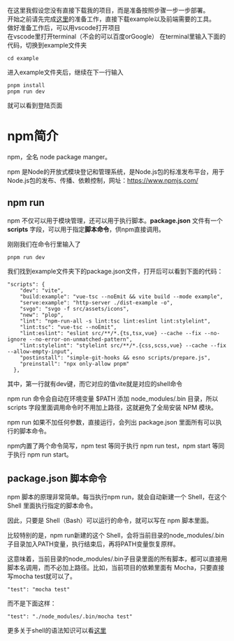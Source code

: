 在这里我假设您没有直接下载我的项目，而是准备按照步骤一步一步部署。  
开始之前请先完成[这里](https://hooray.gitee.io/fantastic-admin/guide/ready.html)的准备工作，直接下载example以及前端需要的工具。  
做好准备工作后，可以用vscode打开项目  
在vscode里打开terminal（不会的可以百度orGoogle）
在terminal里输入下面的代码，切换到example文件夹
```
cd example
```
进入example文件夹后，继续在下一行输入
```
pnpm install
pnpm run dev
```
就可以看到登陆页面
# npm简介
npm，全名 node package manger。

npm 是Node的开放式模块登记和管理系统，是Node.js包的标准发布平台，用于Node.js包的发布、传播、依赖控制，网址：https://www.npmjs.com/
## npm run
npm 不仅可以用于模块管理，还可以用于执行脚本。**package.json** 文件有一个 **scripts** 字段，可以用于指定**脚本命令**，供npm直接调用。

刚刚我们在命令行里输入了
```
pnpm run dev
```
我们找到example文件夹下的package.json文件，打开后可以看到下面的代码：
```
"scripts": {
    "dev": "vite",
    "build:example": "vue-tsc --noEmit && vite build --mode example",
    "serve:example": "http-server ./dist-example -o",
    "svgo": "svgo -f src/assets/icons",
    "new": "plop",
    "lint": "npm-run-all -s lint:tsc lint:eslint lint:stylelint",
    "lint:tsc": "vue-tsc --noEmit",
    "lint:eslint": "eslint src/**/*.{ts,tsx,vue} --cache --fix --no-ignore --no-error-on-unmatched-pattern",
    "lint:stylelint": "stylelint src/**/*.{css,scss,vue} --cache --fix --allow-empty-input",
    "postinstall": "simple-git-hooks && esno scripts/prepare.js",
    "preinstall": "npx only-allow pnpm"
  },
```
其中，第一行就有dev键，而它对应的值vite就是对应的shell命令

npm run 命令会自动在环境变量 $PATH 添加 node_modules/.bin 目录，所以 scripts 字段里面调用命令时不用加上路径，这就避免了全局安装 NPM 模块。

npm run 如果不加任何参数，直接运行，会列出 package.json 里面所有可以执行的脚本命令。

npm内置了两个命令简写，npm test 等同于执行 npm run test，npm start 等同于执行 npm run start。

## package.json 脚本命令
npm 脚本的原理非常简单。每当执行npm run，就会自动新建一个 Shell，在这个 Shell 里面执行指定的脚本命令。

因此，只要是 Shell（Bash）可以运行的命令，就可以写在 npm 脚本里面。

比较特别的是，npm run新建的这个 Shell，会将当前目录的node_modules/.bin子目录加入PATH变量，执行结束后，再将PATH变量恢复原样。

这意味着，当前目录的node_modules/.bin子目录里面的所有脚本，都可以直接用脚本名调用，而不必加上路径。比如，当前项目的依赖里面有 Mocha，只要直接写mocha test就可以了。
```
"test": "mocha test"
```
而不是下面这样：
```
"test": "./node_modules/.bin/mocha test"
```
更多关于shell的语法知识可以看[这里](https://www.runoob.com/linux/linux-shell.html)